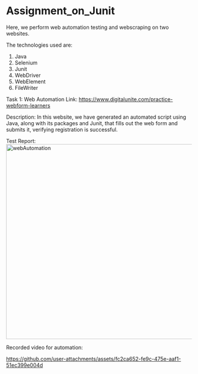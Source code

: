 ﻿# Assignment_on_Junit
Here, we perform web automation testing and webscraping on two websites.

The technologies used are:
1. Java
2. Selenium
3. Junit
4. WebDriver
5. WebElement
6. FileWriter

Task 1: Web Automation
Link: https://www.digitalunite.com/practice-webform-learners

Description:
In this website, we have generated an automated script using Java, along with its packages and Junit, that fills out the web form and submits it, verifying registration is successful.

Test Report:
<img width="888" height="528" alt="webAutomation" src="https://github.com/user-attachments/assets/ab31376a-07df-4c7f-a66a-bef418ac4d80" />

Recorded video for automation:


https://github.com/user-attachments/assets/fc2ca652-fe9c-475e-aaf1-51ec399e004d

